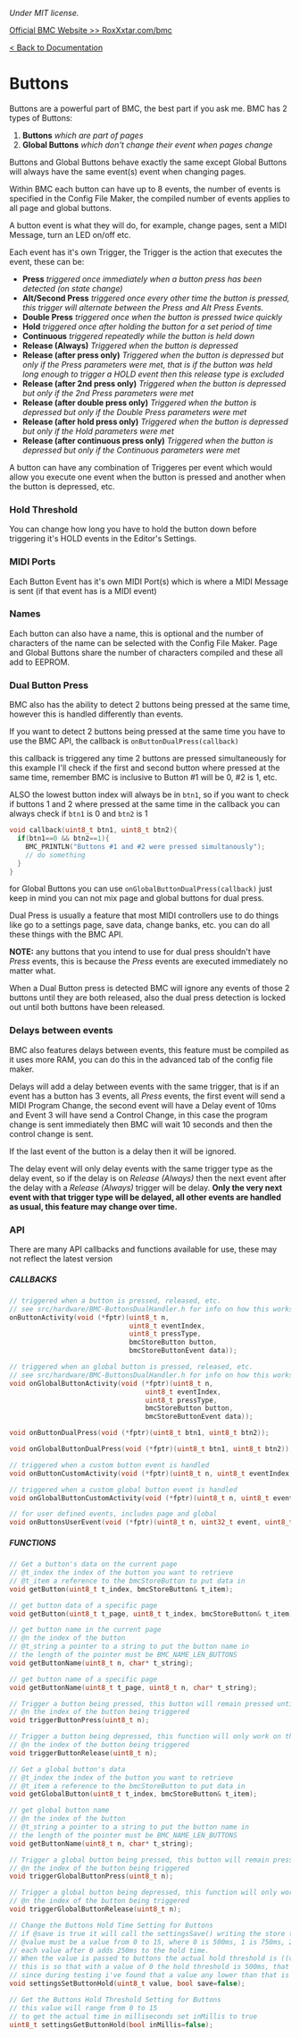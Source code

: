 *Under MIT license.*

[Official BMC Website >> RoxXxtar.com/bmc](https://www.roxxxtar.com/bmc)

[< Back to Documentation](README.md)

# Buttons

Buttons are a powerful part of BMC, the best part if you ask me. BMC has 2 types of Buttons:

1. **Buttons** *which are part of pages*
2. **Global Buttons** *which don't change their event when pages change*

Buttons and Global Buttons behave exactly the same except Global Buttons will always have the same event(s) event when changing pages.

Within BMC each button can have up to 8 events, the number of events is specified in the Config File Maker, the compiled number of events applies to all page and global buttons.

A button event is what they will do, for example, change pages, sent a MIDI Message, turn an LED on/off etc.

Each event has it's own Trigger, the Trigger is the action that executes the event, these can be:

* **Press** *triggered once immediately when a button press has been detected (on state change)*
* **Alt/Second Press** *triggered once every other time the button is pressed, this trigger will alternate between the Press and Alt Press Events.*
* **Double Press** *triggered once when the button is pressed twice quickly*
* **Hold** *triggered once after holding the button for a set period of time*
* **Continuous** *triggered repeatedly while the button is held down*
* **Release (Always)** *Triggered when the button is depressed*
* **Release (after press only)** *Triggered when the button is depressed but only if the Press parameters were met, that is if the button was held long enough to trigger a HOLD event then this release type is excluded*
* **Release (after 2nd press only)** *Triggered when the button is depressed but only if the 2nd Press parameters were met*
* **Release (after double press only)** *Triggered when the button is depressed but only if the Double Press parameters were met*
* **Release (after hold press only)** *Triggered when the button is depressed but only if the Hold parameters were met*
* **Release (after continuous press only)** *Triggered when the button is depressed but only if the Continuous parameters were met*

A button can have any combination of Triggeres per event which would allow you execute one event when the button is pressed and another when the button is depressed, etc.

### Hold Threshold
You can change how long you have to hold the button down before triggering it's HOLD events in the Editor's Settings.

### MIDI Ports
Each Button Event has it's own MIDI Port(s) which is where a MIDI Message is sent (if that event has is a MIDI event)

### Names
Each button can also have a name, this is optional and the number of characters of the name can be selected with the Config File Maker. Page and Global Buttons share the number of characters compiled and these all add to EEPROM.

### Dual Button Press
BMC also has the ability to detect 2 buttons being pressed at the same time, however this is handled differently than events.

If you want to detect 2 buttons being pressed at the same time you have to use the BMC API, the callback is `onButtonDualPress(callback)`

this callback is triggered any time 2 buttons are pressed simultaneously for this example I'll check if the first and second button where pressed at the same time, remember BMC is inclusive to Button #1 will be 0, #2 is 1, etc.

ALSO the lowest button index will always be in `btn1`, so if you want to check if buttons 1 and 2 where pressed at the same time in the callback you can always check if `btn1` is 0 and `btn2` is 1


```c++
void callback(uint8_t btn1, uint8_t btn2){
  if(btn1==0 && btn2==1){
    BMC_PRINTLN("Buttons #1 and #2 were pressed simultanously");
    // do something
  }
}
```

for Global Buttons you can use `onGlobalButtonDualPress(callback)` just keep in mind you can not mix page and global buttons for dual press.

Dual Press is usually a feature that most MIDI controllers use to do things like go to a settings page, save data, change banks, etc. you can do all these things with the BMC API.

**NOTE:** any buttons that you intend to use for dual press shouldn't have *Press* events, this is because the *Press* events are executed immediately no matter what.

When a Dual Button press is detected BMC will ignore any events of those 2 buttons until they are both released, also the dual press detection is locked out until both buttons have been released.

### Delays between events
BMC also features delays between events, this feature must be compiled as it uses more RAM, you can do this in the advanced tab of the config file maker.

Delays will add a delay between events with the same trigger, that is if an event has a button has 3 events, all *Press* events, the first event will send a MIDI Program Change, the second event will have a Delay event of 10ms and Event 3 will have send a Control Change, in this case the program change is sent immediately then BMC will wait 10 seconds and then the control change is sent.

If the last event of the button is a delay then it will be ignored.

The delay event will only delay events with the same trigger type as the delay event, so if the delay is on *Release (Always)* then the next event after the delay with a *Release (Always)* trigger will be delay. **Only the very next event with that trigger type will be delayed, all other events are handled as usual, this feature may change over time.**

### API
There are many API callbacks and functions available for use, these may not reflect the latest version

##### CALLBACKS
```c++
// triggered when a button is pressed, released, etc.
// see src/hardware/BMC-ButtonsDualHandler.h for info on how this works.
onButtonActivity(void (*fptr)(uint8_t n,
                              uint8_t eventIndex,
                              uint8_t pressType,
                              bmcStoreButton button,
                              bmcStoreButtonEvent data));

// triggered when an global button is pressed, released, etc.
// see src/hardware/BMC-ButtonsDualHandler.h for info on how this works.
void onGlobalButtonActivity(void (*fptr)(uint8_t n,
                                  uint8_t eventIndex,
                                  uint8_t pressType,
                                  bmcStoreButton button,
                                  bmcStoreButtonEvent data));

void onButtonDualPress(void (*fptr)(uint8_t btn1, uint8_t btn2));

void onGlobalButtonDualPress(void (*fptr)(uint8_t btn1, uint8_t btn2));

// triggered when a custom button event is handled
void onButtonCustomActivity(void (*fptr)(uint8_t n, uint8_t eventIndex, uint8_t byteA, uint8_t byteB, uint8_t byteC, uint8_t ports));

// triggered when a custom global button event is handled
void onGlobalButtonCustomActivity(void (*fptr)(uint8_t n, uint8_t eventIndex, uint8_t byteA, uint8_t byteB, uint8_t byteC, uint8_t ports));

// for user defined events, includes page and global
void onButtonsUserEvent(void (*fptr)(uint8_t n, uint32_t event, uint8_t ports, uint8_t mode));
```

##### FUNCTIONS
```c++
// Get a button's data on the current page
// @t_index the index of the button you want to retrieve
// @t_item a reference to the bmcStoreButton to put data in
void getButton(uint8_t t_index, bmcStoreButton& t_item);
```


```c++
// get button data of a specific page
void getButton(uint8_t t_page, uint8_t t_index, bmcStoreButton& t_item);
```


```c++
// get button name in the current page
// @n the index of the button
// @t_string a pointer to a string to put the button name in
// the length of the pointer must be BMC_NAME_LEN_BUTTONS
void getButtonName(uint8_t n, char* t_string);
```


```c++
// get button name of a specific page
void getButtonName(uint8_t t_page, uint8_t n, char* t_string);
```


```c++
// Trigger a button being pressed, this button will remain pressed until you call triggerButtonRelease
// @n the index of the button being triggered
void triggerButtonPress(uint8_t n);
```


```c++
// Trigger a button being depressed, this function will only work on the button if triggerButtonPress was called before
// @n the index of the button being triggered
void triggerButtonRelease(uint8_t n);
```


```c++
// Get a global button's data
// @t_index the index of the button you want to retrieve
// @t_item a reference to the bmcStoreButton to put data in
void getGlobalButton(uint8_t t_index, bmcStoreButton& t_item);
```

```c++
// get global button name
// @n the index of the button
// @t_string a pointer to a string to put the button name in
// the length of the pointer must be BMC_NAME_LEN_BUTTONS
void getButtonName(uint8_t n, char* t_string);
```

```c++
// Trigger a global button being pressed, this button will remain pressed until you call triggerButtonRelease
// @n the index of the button being triggered
void triggerGlobalButtonPress(uint8_t n);
```


```c++
// Trigger a global button being depressed, this function will only work on the button if triggerButtonPress was called before
// @n the index of the button being triggered
void triggerGlobalButtonRelease(uint8_t n);
```


```c++
// Change the Buttons Hold Time Setting for Buttons
// if @save is true it will call the settingsSave() writing the store to EEPROM
// @value must be a value from 0 to 15, where 0 is 500ms, 1 is 750ms, 2 is 1000ms, etc.
// each value after 0 adds 250ms to the hold time.
// When the value is passed to buttons the actual hold threshold is ((value+2)*250)
// this is so that with a value of 0 the hold threshold is 500ms, that's the minimum
// since during testing i've found that a value any lower than that is unusable.
void settingsSetButtonHold(uint8_t value, bool save=false);
```


```c++
// Get the Buttons Hold Threshold Setting for Buttons
// this value will range from 0 to 15
// to get the actual time in milliseconds set inMillis to true
uint8_t settingsGetButtonHold(bool inMillis=false);
```
